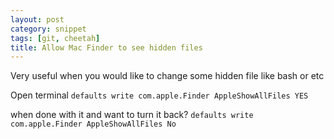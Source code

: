 ```yaml
---
layout: post
category: snippet
tags: [git, cheetah]
title: Allow Mac Finder to see hidden files
---
```


<p>Very useful when you would like to change some hidden file like bash or etc</p>

<p>
	Open terminal
	<code>defaults write com.apple.Finder AppleShowAllFiles YES</code>	
</p>

<p>
	when done with it and want to turn it back?
	<code>defaults write com.apple.Finder AppleShowAllFiles No</code>	
</p>

